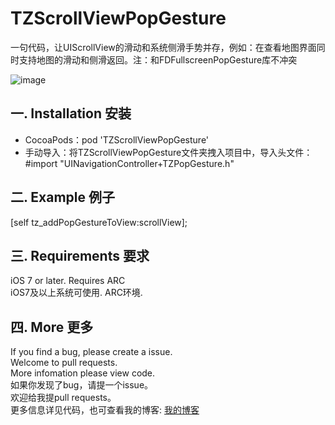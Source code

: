 # TZScrollViewPopGesture
一句代码，让UIScrollView的滑动和系统侧滑手势并存，例如：在查看地图界面同时支持地图的滑动和侧滑返回。注：和FDFullscreenPopGesture库不冲突

 ![image](http://images2015.cnblogs.com/blog/778485/201610/778485-20161005123148364-545121730.png) 

## 一. Installation 安装

  * CocoaPods：pod 'TZScrollViewPopGesture'
  * 手动导入：将TZScrollViewPopGesture文件夹拽入项目中，导入头文件：#import "UINavigationController+TZPopGesture.h"

## 二. Example 例子

  [self tz_addPopGestureToView:scrollView];

## 三. Requirements 要求

  iOS 7 or later. Requires ARC  
  iOS7及以上系统可使用. ARC环境.

## 四. More 更多 

  If you find a bug, please create a issue.  
  Welcome to pull requests.  
  More infomation please view code.  
  如果你发现了bug，请提一个issue。  
  欢迎给我提pull requests。  
  更多信息详见代码，也可查看我的博客: [我的博客](http://www.cnblogs.com/tanzhenblog/ "半尺尘 - 博客园")
